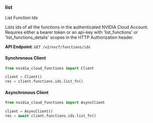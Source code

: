 
### list <a name="list"></a>
List Function Ids

Lists ids of all the functions in the authenticated NVIDIA Cloud Account.  Requires either a bearer token or an api-key with 'list_functions' or  'list_functions_details' scopes in the HTTP Authorization header. 

**API Endpoint**: `GET /v2/nvcf/functions/ids`

#### Synchronous Client

```python
from nvidia_cloud_functions import Client

client = Client()
res = client.functions.ids.list_fn()
```

#### Asynchronous Client

```python
from nvidia_cloud_functions import AsyncClient

client = AsyncClient()
res = await client.functions.ids.list_fn()
```
